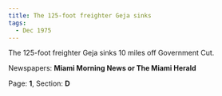 ```yaml
---  
title: The 125-foot freighter Geja sinks  
tags:  
  - Dec 1975  
---  
```

  
The 125-foot freighter Geja sinks 10 miles off Government Cut.  
  
Newspapers: **Miami Morning News or The Miami Herald**  
  
Page: **1**, Section: **D** 
